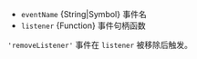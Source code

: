 <!-- YAML
added: v0.9.3
-->

* `eventName` {String|Symbol} 事件名
* `listener` {Function} 事件句柄函数

`'removeListener'` 事件在 `listener` 被移除后触发。

